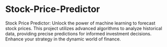 # Stock-Price-Predictor
Stock Price Predictor: Unlock the power of machine learning to forecast stock prices. This project utilizes advanced algorithms to analyze historical data, providing precise predictions for informed investment decisions. Enhance your strategy in the dynamic world of finance. 
